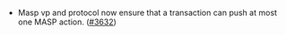 - Masp vp and protocol now ensure that a transaction can push at most one MASP
  action. ([\#3632](https://github.com/anoma/namada/pull/3632))